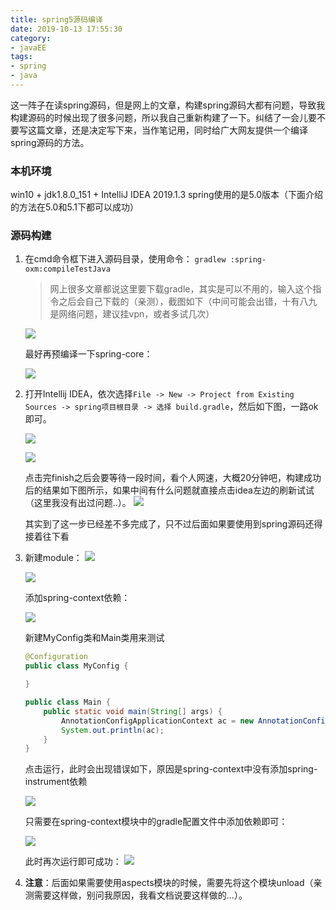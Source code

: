 ```yaml
---
title: spring5源码编译
date: 2019-10-13 17:55:30
category:
- javaEE
tags:
- spring
- java
---
```


这一阵子在读spring源码，但是网上的文章，构建spring源码大都有问题，导致我构建源码的时候出现了很多问题，所以我自己重新构建了一下。纠结了一会儿要不要写这篇文章，还是决定写下来，当作笔记用，同时给广大网友提供一个编译spring源码的方法。

<!-- more -->

### 本机环境

win10 + jdk1.8.0_151 + IntelliJ IDEA 2019.1.3
spring使用的是5.0版本（下面介绍的方法在5.0和5.1下都可以成功）

### 源码构建
1. 在cmd命令框下进入源码目录，使用命令： `gradlew :spring-oxm:compileTestJava`

	> 网上很多文章都说这里要下载gradle，其实是可以不用的，输入这个指令之后会自己下载的（亲测），截图如下（中间可能会出错，十有八九是网络问题，建议挂vpn，或者多试几次）

	![](预编译1.jpg)
	
	最好再预编译一下spring-core：

	![](预编译2.jpg)

2. 打开Intellij IDEA，依次选择`File -> New -> Project from Existing Sources -> spring项目根目录 -> 选择 build.gradle`，然后如下图，一路ok即可。
	
	![](new.jpg)
	
	![](config.jpg)
	
	点击完finish之后会要等待一段时间，看个人网速，大概20分钟吧，构建成功后的结果如下图所示，如果中间有什么问题就直接点击idea左边的刷新试试（这里我没有出过问题..）。
	![](success.jpg)

	其实到了这一步已经差不多完成了，只不过后面如果要使用到spring源码还得接着往下看

3. 新建module：
	![](new-module.jpg)
	
	![](name.jpg)
	
	添加spring-context依赖：

	![](importSpringContext.jpg)

	新建MyConfig类和Main类用来测试
	```java
	@Configuration
	public class MyConfig {
	
	}

	public class Main {
		public static void main(String[] args) {
			AnnotationConfigApplicationContext ac = new AnnotationConfigApplicationContext(MyConfig.class);
			System.out.println(ac);
		}
	}
	```
	点击运行，此时会出现错误如下，原因是spring-context中没有添加spring-instrument依赖

	![](error.jpg)

	只需要在spring-context模块中的gradle配置文件中添加依赖即可：

	![](spring-context-config.jpg)

	此时再次运行即可成功：
	![](finalSuccess.jpg)

4. **注意**：后面如果需要使用aspects模块的时候，需要先将这个模块unload（亲测需要这样做，别问我原因，我看文档说要这样做的...）。

